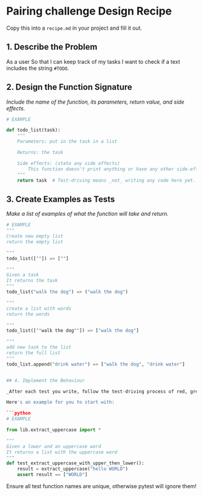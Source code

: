 # Pairing challenge Design Recipe

Copy this into a `recipe.md` in your project and fill it out.

## 1. Describe the Problem

As a user
So that I can keep track of my tasks
I want to check if a text includes the string `#TODO`.

## 2. Design the Function Signature


_Include the name of the function, its parameters, return value, and side effects._

```python
# EXAMPLE

def todo_list(task):
    """
    Parameters: put in the task in a list 

    Returns: the task 

    Side effects: (state any side effects)
        This function doesn't print anything or have any other side-effects
    """
    return task  # Test-driving means _not_ writing any code here yet.
```

## 3. Create Examples as Tests

_Make a list of examples of what the function will take and return._

```python
# EXAMPLE
"""
Create new empty list 
return the empty list 

"""
todo_list([""]) => [""]

"""
Given a task 
It returns the task 
"""
todo_list("walk the dog") => ("walk the dog")

"""
create a list with words
return the words 

"""
todo_list([""walk the dog""]) => ["walk the dog"]

"""
add new task to the list 
return the full list 
"""
todo_list.append("drink water") => ["walk the dog", "drink water"]


## 4. Implement the Behaviour

_After each test you write, follow the test-driving process of red, green, refactor to implement the behaviour._

Here's an example for you to start with:

```python
# EXAMPLE

from lib.extract_uppercase import *

"""
Given a lower and an uppercase word
It returns a list with the uppercase word
"""
def test_extract_uppercase_with_upper_then_lower():
    result = extract_uppercase("hello WORLD")
    assert result == ["WORLD"]
```

Ensure all test function names are unique, otherwise pytest will ignore them!

